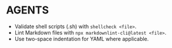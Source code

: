 # AGENTS

- Validate shell scripts (.sh) with `shellcheck <file>`.
- Lint Markdown files with `npx markdownlint-cli@latest <file>`.
- Use two-space indentation for YAML where applicable.
